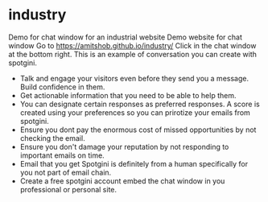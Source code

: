 # industry
Demo for chat window for an industrial website
Demo website for chat window Go to https://amitshob.github.io/industry/ Click in the chat window at the bottom right. This is an example of conversation you can create with spotgini.

- Talk and engage your visitors even before they send you a message. Build confidence in them.
- Get actionable information that you need to be able to help them.
- You can designate certain responses as preferred responses. A score is created using your preferences so you can prirotize your emails from spotgini.
- Ensure you dont pay the enormous cost of missed opportunities by not checking the email.
- Ensure you don't damage your reputation by not responding to important emails on time.
- Email that you get Spotgini is definitely from a human specifically for you not part of email chain.
- Create a free spotgini account embed the chat window in you professional or personal site.
